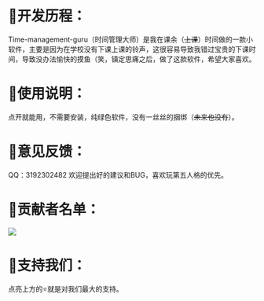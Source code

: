 # **🐇开发历程：**

Time-management-guru（时间管理大师）是我在课余（~~上课~~）时间做的一款小软件，主要是因为在学校没有下课上课的铃声，这很容易导致我错过宝贵的下课时间，导致没办法愉快的摸鱼（笑，镇定思痛之后，做了这款软件，希望大家喜欢。

# **🥕使用说明：**

点开就能用，不需要安装，纯绿色软件，没有一丝丝的捆绑（~~未来也没有~~）。

# **📣意见反馈：**

QQ：3192302482
欢迎提出好的建议和BUG，喜欢玩第五人格的优先。

# **🥬贡献者名单：**

<a href ="https://github.com/chunmengtu"><img src="https://avatars.githubusercontent.com/u/85140496?s=96&v=4"></a>

# **💪支持我们：**

点亮上方的⭐️就是对我们最大的支持。

